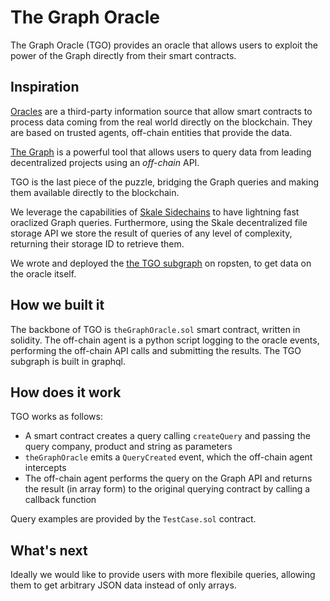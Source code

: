 # The Graph Oracle

The Graph Oracle (TGO) provides an oracle that allows users to exploit the power of the Graph directly from their smart contracts.

## Inspiration

[Oracles](https://www.mycryptopedia.com/blockchain-oracles-explained/) are a third-party information source that allow smart contracts to process data coming from the real world directly on the blockchain. They are based on trusted agents, off-chain entities that provide the data.

[The Graph](https://thegraph.com/) is a powerful tool that allows users to query data from leading decentralized projects using an *off-chain* API.

TGO is the last piece of the puzzle, bridging the Graph queries and making them available directly to the blockchain.

We leverage the capabilities of [Skale Sidechains](https://skalelabs.com/) to have lightning fast oraclized Graph queries. Furthermore, using the Skale decentralized file storage API we store the result of queries of any level of complexity, returning their storage ID to retrieve them.

We wrote and deployed the [the TGO subgraph](https://thegraph.com/explorer/subgraph/ricott1/the-graph-oracle) on ropsten, to get data on the oracle itself.

## How we built it

The backbone of TGO is `theGraphOracle.sol` smart contract, written in solidity. The off-chain agent is a python script logging to the oracle events, performing the off-chain API calls and submitting the results. The TGO subgraph is built in graphql.


## How does it work 

TGO works as follows: 

- A smart contract creates a query calling `createQuery` and passing the query company, product and string as parameters
- `theGraphOracle` emits a `QueryCreated` event, which the off-chain agent intercepts
- The off-chain agent performs the query on the Graph API and returns the result (in array form) to the original querying contract by calling a callback function

Query examples are provided by the `TestCase.sol` contract.

## What's next

Ideally we would like to provide users with more flexibile queries, allowing them to get arbitrary JSON data instead of only arrays.
